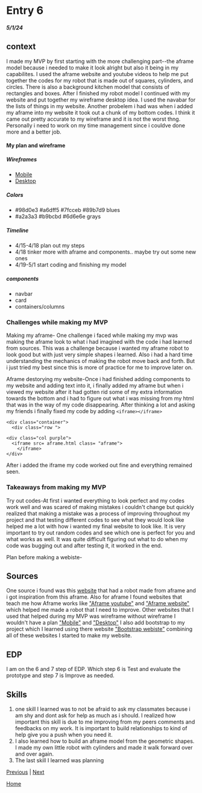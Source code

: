 # Entry 6
##### 5/1/24

## context
I made my MVP by first starting with the more challenging part--the aframe model because i needed to make it look alright but also it being in my capabilites. I used the aframe website and youtube videos to help me put together the codes for my robot that is made out of squares, cylinders, and circles. There is also a background kitchen model that consists of rectangles and boxes. After I finished my robot model I continued with my website and put together my wireframe desktop idea. I used the navabar for the lists of things in my website. Another probelem i had was when i added my aframe into my website it took out a chunk of my bottom codes. I think it came out pretty accurate to my wireframe and it is not the worst thng. Personally i need to work on my time management since i couldve done more and a better job. 

#### My plan and wireframe

##### Wireframes
* [Mobile](https://wireframe.cc/Xlfyih)
* [Desktop](https://wireframe.cc/PM3ikg)

##### Colors
* #98d0e3 #a6dff5 #7fcceb #89b7d9 blues
* #a2a3a3 #b9bcbd #6d6e6e grays

##### Timeline
* 4/15-4/18 plan out my steps
* 4/18 tinker more with aframe and components.. maybe try out some new ones
* 4/19-5/1 start coding and finishing my model

##### components
* navbar
* card
* containers/columns

### Challenges while making my MVP
Making my aframe- One challenge i faced while making my mvp was making the aframe look to what i had imagined with the code i had learned from sources. This was a challenge because i wanted my aframe robot to look good but with just very simple shapes i learned. Also i had a hard time understanding the mechanics of making the robot move back and forth. But i just tried my best since this is more of practice for me to improve later on.

Aframe destorying my website-Once i had finished adding components to my website and adding text into it, i finally added my aframe but when i viewed my website after it had gotten rid some of my extra information towards the bottom and i had to figure out what i was missing from my html that was in the way of my code disappearing. After thinking a lot and asking my friends i finally fixed my code by adding `<iframe></iframe>`
````
<div class="container">
  <div class="row ">

<div class="col purple">
  <iframe src= aframe.html class= "aframe">
    </iframe>
</div>
````
After i added the iframe my code worked out fine and everything remained seen.
### Takeaways from making my MVP

Try out codes-At first i wanted everything to look perfect and my codes work well and was scared of making mistakes i couldn't change but quickly realized that making a mistake was a process of improving throughout my project and that testing different codes to see what they would look like helped me a lot with how i wanted my final website to look like. It is very important to try out random codes and see which one is perfect for you and what works as well. It was quite difficult figuring out what to do when my code was bugging out and after testing it, it worked in the end.

Plan before making a webiste-

  
## Sources
One source i found was this [website](https://www.8thwall.com/8thwall/animation-mixer-aframe/code/assets/robot.glb) that had a robot made from aframe and i got inspiration from this aframe. Also for aframe I found websites that teach me how Aframe works like ["Aframe youtube"](https://www.youtube.com/watch?v=K4LEMBjaV9E&list=PL8MkBHej75fJD-HveDzm4xKrciC5VfYuV&index=6) and ["Aframe website"](https://aframe.io/docs/1.5.0/introduction/javascript-events-dom-apis.html) which helped me made a robot that I need to improve. Other websites that I used that helped during my MVP was wireframe without wireframe I wouldn't have a plan ["Mobile"](https://wireframe.cc/Xlfyih) and ["Desktop"](https://wireframe.cc/PM3ikg) I also add bootstrap to my project which I learned using there website ["Bootstrap webiste"](https://getbootstrap.com/docs/5.3/getting-started/introduction/) combining all of these websites I started to make my website.


## EDP
I am on the 6 and 7 step of EDP. Which step 6 is Test and evaluate the prototype and step 7 is Improve as needed. 

## Skills
1. one skill I learned was to not be afraid to ask my classmates because i am shy and dont ask for help as much as i should. I realized how important this skill is due to me improving from my peers comments and feedbacks on my work. It is important to build relationships to kind of help give you a push when you need it.
2. I also learned how to build an aframe model from the geometric shapes. I made my own little robot with cylinders and made it walk forward over and over again.
3. The last skill I learned was planning 




[Previous](entry05.md) | [Next](entry07.md)

[Home](../README.md)
